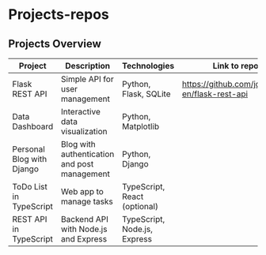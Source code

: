 # Projects-repos

## Projects Overview

| Project                   | Description                                      | Technologies                  |  Link to repo                                              | Status     |
|---------------------------|--------------------------------------------------|-------------------------------|------------------------------------------------------------|------------|
| Flask REST API            | Simple API for user management                   | Python, Flask, SQLite         | https://github.com/josep06-en/flask-rest-api               | Developing |
| Data Dashboard            | Interactive data visualization                   | Python, Matplotlib            |                                                            |            |
| Personal Blog with Django | Blog with authentication and post management     | Python, Django                |                                                            |            |
| ToDo List in TypeScript   | Web app to manage tasks                          | TypeScript, React (optional)  |                                                            |            |
| REST API in TypeScript    | Backend API with Node.js and Express             | TypeScript, Node.js, Express  |                                                            |            |

